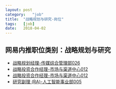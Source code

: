 ```yaml
---
layout:	post
category:	"job"
title:	"战略规划与研究-岗位"
tags:	[job]
date:	2018-04-02
---
```

## 网易内推职位类别：战略规划与研究
- [战略规划经理-传媒综合管理部026](http://bole.netease.com/position/h5/detail.do?id=10140&rcode=D1O21582aT)
- [战略投资合作经理-市场与渠道中心012](http://bole.netease.com/position/h5/detail.do?id=9850&rcode=D1O21582aT)
- [战略投资合作经理-市场与渠道中心012](http://bole.netease.com/position/h5/detail.do?id=9849&rcode=D1O21582aT)
- [研究副理 (RA)-人工智能事业部005](http://bole.netease.com/position/h5/detail.do?id=7568&rcode=D1O21582aT)
